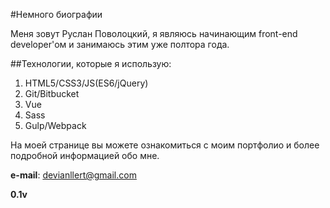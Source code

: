 #Немного биографии

Меня зовут Руслан Поволоцкий, я являюсь начинающим front-end developer'ом и занимаюсь этим уже полтора года.

##Технологии, которые я использую:

1. HTML5/CSS3/JS(ES6/jQuery)
2. Git/Bitbucket 
3. Vue
4. Sass
5. Gulp/Webpack

На моей странице вы можете ознакомиться с моим портфолио и более подробной информацией обо мне.

**e-mail**: devianllert@gmail.com

**0.1v**